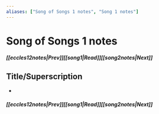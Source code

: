 ```yaml
---
aliases: ["Song of Songs 1 notes", "Song 1 notes"]
---
```

# Song of Songs 1 notes
##### <span class=arrow-left></span>[[eccles12notes|Prev]]<span class=navigation-separator></span>[[song1|Read]]<span class=navigation-separator></span>[[song2notes|Next]]<span class=arrow-right></span>
## Title/Superscription
- 
##### <span class=arrow-left></span>[[eccles12notes|Prev]]<span class=navigation-separator></span>[[song1|Read]]<span class=navigation-separator></span>[[song2notes|Next]]<span class=arrow-right></span>